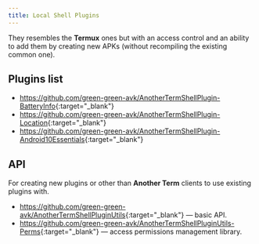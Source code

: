 ```yaml
---
title: Local Shell Plugins
---
```

They resembles the **Termux** ones but with an access control and an ability to add them by creating new APKs (without recompiling the existing common one).

## Plugins list
- <https://github.com/green-green-avk/AnotherTermShellPlugin-BatteryInfo>{:target="_blank"}
- <https://github.com/green-green-avk/AnotherTermShellPlugin-Location>{:target="_blank"}
- <https://github.com/green-green-avk/AnotherTermShellPlugin-Android10Essentials>{:target="_blank"}

## API
For creating new plugins or other than **Another Term** clients to use existing plugins with.

* <https://github.com/green-green-avk/AnotherTermShellPluginUtils>{:target="_blank"} &#x2014; basic API.
* <https://github.com/green-green-avk/AnotherTermShellPluginUtils-Perms>{:target="_blank"} &#x2014; access permissions management library.
